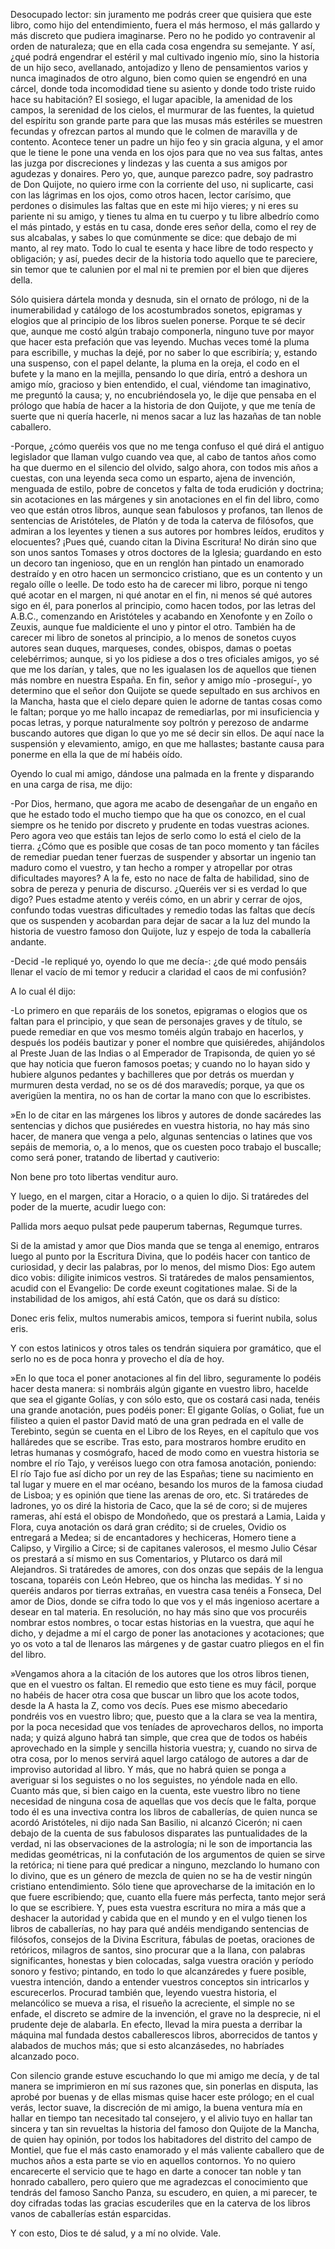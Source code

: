 
Desocupado lector: sin juramento me podrás creer que quisiera que este
libro, como hijo del entendimiento, fuera el más hermoso, el más gallardo y
más discreto que pudiera imaginarse. Pero no he podido yo contravenir al
orden de naturaleza; que en ella cada cosa engendra su semejante. Y así,
¿qué podrá engendrar el estéril y mal cultivado ingenio mío, sino la
historia de un hijo seco, avellanado, antojadizo y lleno de pensamientos
varios y nunca imaginados de otro alguno, bien como quien se engendró en
una cárcel, donde toda incomodidad tiene su asiento y donde todo triste
ruido hace su habitación? El sosiego, el lugar apacible, la amenidad de los
campos, la serenidad de los cielos, el murmurar de las fuentes, la quietud
del espíritu son grande parte para que las musas más estériles se muestren
fecundas y ofrezcan partos al mundo que le colmen de maravilla y de
contento. Acontece tener un padre un hijo feo y sin gracia alguna, y el
amor que le tiene le pone una venda en los ojos para que no vea sus faltas,
antes las juzga por discreciones y lindezas y las cuenta a sus amigos por
agudezas y donaires. Pero yo, que, aunque parezco padre, soy padrastro de
Don Quijote, no quiero irme con la corriente del uso, ni suplicarte, casi
con las lágrimas en los ojos, como otros hacen, lector carísimo, que
perdones o disimules las faltas que en este mi hijo vieres; y ni eres su
pariente ni su amigo, y tienes tu alma en tu cuerpo y tu libre albedrío
como el más pintado, y estás en tu casa, donde eres señor della, como el
rey de sus alcabalas, y sabes lo que comúnmente se dice: que debajo de mi
manto, al rey mato. Todo lo cual te esenta y hace libre de todo respecto y
obligación; y así, puedes decir de la historia todo aquello que te
pareciere, sin temor que te calunien por el mal ni te premien por el bien
que dijeres della.

Sólo quisiera dártela monda y desnuda, sin el ornato de prólogo, ni de la
inumerabilidad y catálogo de los acostumbrados sonetos, epigramas y elogios
que al principio de los libros suelen ponerse. Porque te sé decir que,
aunque me costó algún trabajo componerla, ninguno tuve por mayor que hacer
esta prefación que vas leyendo. Muchas veces tomé la pluma para escribille,
y muchas la dejé, por no saber lo que escribiría; y, estando una suspenso,
con el papel delante, la pluma en la oreja, el codo en el bufete y la mano
en la mejilla, pensando lo que diría, entró a deshora un amigo mío,
gracioso y bien entendido, el cual, viéndome tan imaginativo, me preguntó
la causa; y, no encubriéndosela yo, le dije que pensaba en el prólogo que
había de hacer a la historia de don Quijote, y que me tenía de suerte que
ni quería hacerle, ni menos sacar a luz las hazañas de tan noble caballero.

-Porque, ¿cómo queréis vos que no me tenga confuso el qué dirá el antiguo
legislador que llaman vulgo cuando vea que, al cabo de tantos años como ha
que duermo en el silencio del olvido, salgo ahora, con todos mis años a
cuestas, con una leyenda seca como un esparto, ajena de invención, menguada
de estilo, pobre de concetos y falta de toda erudición y doctrina; sin
acotaciones en las márgenes y sin anotaciones en el fin del libro, como veo
que están otros libros, aunque sean fabulosos y profanos, tan llenos de
sentencias de Aristóteles, de Platón y de toda la caterva de filósofos, que
admiran a los leyentes y tienen a sus autores por hombres leídos, eruditos
y elocuentes? ¡Pues qué, cuando citan la Divina Escritura! No dirán sino
que son unos santos Tomases y otros doctores de la Iglesia; guardando en
esto un decoro tan ingenioso, que en un renglón han pintado un enamorado
destraído y en otro hacen un sermoncico cristiano, que es un contento y un
regalo oílle o leelle. De todo esto ha de carecer mi libro, porque ni tengo
qué acotar en el margen, ni qué anotar en el fin, ni menos sé qué autores
sigo en él, para ponerlos al principio, como hacen todos, por las letras
del A.B.C., comenzando en Aristóteles y acabando en Xenofonte y en Zoílo o
Zeuxis, aunque fue maldiciente el uno y pintor el otro. También ha de
carecer mi libro de sonetos al principio, a lo menos de sonetos cuyos
autores sean duques, marqueses, condes, obispos, damas o poetas
celebérrimos; aunque, si yo los pidiese a dos o tres oficiales amigos, yo
sé que me los darían, y tales, que no les igualasen los de aquellos que
tienen más nombre en nuestra España. En fin, señor y amigo mío -proseguí-,
yo determino que el señor don Quijote se quede sepultado en sus archivos en
la Mancha, hasta que el cielo depare quien le adorne de tantas cosas como
le faltan; porque yo me hallo incapaz de remediarlas, por mi insuficiencia
y pocas letras, y porque naturalmente soy poltrón y perezoso de andarme
buscando autores que digan lo que yo me sé decir sin ellos. De aquí nace la
suspensión y elevamiento, amigo, en que me hallastes; bastante causa para
ponerme en ella la que de mí habéis oído.

Oyendo lo cual mi amigo, dándose una palmada en la frente y disparando en
una carga de risa, me dijo:

-Por Dios, hermano, que agora me acabo de desengañar de un engaño en que he
estado todo el mucho tiempo que ha que os conozco, en el cual siempre os he
tenido por discreto y prudente en todas vuestras aciones. Pero agora veo
que estáis tan lejos de serlo como lo está el cielo de la tierra. ¿Cómo que
es posible que cosas de tan poco momento y tan fáciles de remediar puedan
tener fuerzas de suspender y absortar un ingenio tan maduro como el
vuestro, y tan hecho a romper y atropellar por otras dificultades mayores?
A la fe, esto no nace de falta de habilidad, sino de sobra de pereza y
penuria de discurso. ¿Queréis ver si es verdad lo que digo? Pues estadme
atento y veréis cómo, en un abrir y cerrar de ojos, confundo todas vuestras
dificultades y remedio todas las faltas que decís que os suspenden y
acobardan para dejar de sacar a la luz del mundo la historia de vuestro
famoso don Quijote, luz y espejo de toda la caballería andante.

-Decid -le repliqué yo, oyendo lo que me decía-: ¿de qué modo pensáis
llenar el vacío de mi temor y reducir a claridad el caos de mi confusión?

A lo cual él dijo:

-Lo primero en que reparáis de los sonetos, epigramas o elogios que os
faltan para el principio, y que sean de personajes graves y de título, se
puede remediar en que vos mesmo toméis algún trabajo en hacerlos, y después
los podéis bautizar y poner el nombre que quisiéredes, ahijándolos al
Preste Juan de las Indias o al Emperador de Trapisonda, de quien yo sé que
hay noticia que fueron famosos poetas; y cuando no lo hayan sido y hubiere
algunos pedantes y bachilleres que por detrás os muerdan y murmuren desta
verdad, no se os dé dos maravedís; porque, ya que os averigüen la mentira,
no os han de cortar la mano con que lo escribistes.

»En lo de citar en las márgenes los libros y autores de donde sacáredes las
sentencias y dichos que pusiéredes en vuestra historia, no hay más sino
hacer, de manera que venga a pelo, algunas sentencias o latines que vos
sepáis de memoria, o, a lo menos, que os cuesten poco trabajo el buscalle;
como será poner, tratando de libertad y cautiverio:

   Non bene pro toto libertas venditur auro.

Y luego, en el margen, citar a Horacio, o a quien lo dijo. Si tratáredes
del poder de la muerte, acudir luego con:

   Pallida mors aequo pulsat pede pauperum tabernas,
   Regumque turres.

Si de la amistad y amor que Dios manda que se tenga al enemigo, entraros
luego al punto por la Escritura Divina, que lo podéis hacer con tantico de
curiosidad, y decir las palabras, por lo menos, del mismo Dios: Ego autem
dico vobis: diligite inimicos vestros. Si tratáredes de malos pensamientos,
acudid con el Evangelio: De corde exeunt cogitationes malae. Si de la
instabilidad de los amigos, ahí está Catón, que os dará su dístico:

   Donec eris felix, multos numerabis amicos,
   tempora si fuerint nubila, solus eris.

Y con estos latinicos y otros tales os tendrán siquiera por gramático, que
el serlo no es de poca honra y provecho el día de hoy.

»En lo que toca el poner anotaciones al fin del libro, seguramente lo
podéis hacer desta manera: si nombráis algún gigante en vuestro libro,
hacelde que sea el gigante Golías, y con sólo esto, que os costará casi
nada, tenéis una grande anotación, pues podéis poner: El gigante Golías, o
Goliat, fue un filisteo a quien el pastor David mató de una gran pedrada en
el valle de Terebinto, según se cuenta en el Libro de los Reyes, en el
capítulo que vos halláredes que se escribe. Tras esto, para mostraros
hombre erudito en letras humanas y cosmógrafo, haced de modo como en
vuestra historia se nombre el río Tajo, y veréisos luego con otra famosa
anotación, poniendo: El río Tajo fue así dicho por un rey de las Españas;
tiene su nacimiento en tal lugar y muere en el mar océano, besando los
muros de la famosa ciudad de Lisboa; y es opinión que tiene las arenas de
oro, etc. Si tratáredes de ladrones, yo os diré la historia de Caco, que la
sé de coro; si de mujeres rameras, ahí está el obispo de Mondoñedo, que os
prestará a Lamia, Laida y Flora, cuya anotación os dará gran crédito; si de
crueles, Ovidio os entregará a Medea; si de encantadores y hechiceras,
Homero tiene a Calipso, y Virgilio a Circe; si de capitanes valerosos, el
mesmo Julio César os prestará a sí mismo en sus Comentarios, y Plutarco os
dará mil Alejandros. Si tratáredes de amores, con dos onzas que sepáis de
la lengua toscana, toparéis con León Hebreo, que os hincha las medidas. Y
si no queréis andaros por tierras extrañas, en vuestra casa tenéis a
Fonseca, Del amor de Dios, donde se cifra todo lo que vos y el más
ingenioso acertare a desear en tal materia. En resolución, no hay más sino
que vos procuréis nombrar estos nombres, o tocar estas historias en la
vuestra, que aquí he dicho, y dejadme a mí el cargo de poner las
anotaciones y acotaciones; que yo os voto a tal de llenaros las márgenes y
de gastar cuatro pliegos en el fin del libro.

»Vengamos ahora a la citación de los autores que los otros libros tienen,
que en el vuestro os faltan. El remedio que esto tiene es muy fácil, porque
no habéis de hacer otra cosa que buscar un libro que los acote todos, desde
la A hasta la Z, como vos decís. Pues ese mismo abecedario pondréis vos en
vuestro libro; que, puesto que a la clara se vea la mentira, por la poca
necesidad que vos teníades de aprovecharos dellos, no importa nada; y quizá
alguno habrá tan simple, que crea que de todos os habéis aprovechado en la
simple y sencilla historia vuestra; y, cuando no sirva de otra cosa, por lo
menos servirá aquel largo catálogo de autores a dar de improviso autoridad
al libro. Y más, que no habrá quien se ponga a averiguar si los seguistes o
no los seguistes, no yéndole nada en ello. Cuanto más que, si bien caigo en
la cuenta, este vuestro libro no tiene necesidad de ninguna cosa de
aquellas que vos decís que le falta, porque todo él es una invectiva contra
los libros de caballerías, de quien nunca se acordó Aristóteles, ni dijo
nada San Basilio, ni alcanzó Cicerón; ni caen debajo de la cuenta de sus
fabulosos disparates las puntualidades de la verdad, ni las observaciones
de la astrología; ni le son de importancia las medidas geométricas, ni la
confutación de los argumentos de quien se sirve la retórica; ni tiene para
qué predicar a ninguno, mezclando lo humano con lo divino, que es un género
de mezcla de quien no se ha de vestir ningún cristiano entendimiento. Sólo
tiene que aprovecharse de la imitación en lo que fuere escribiendo; que,
cuanto ella fuere más perfecta, tanto mejor será lo que se escribiere. Y,
pues esta vuestra escritura no mira a más que a deshacer la autoridad y
cabida que en el mundo y en el vulgo tienen los libros de caballerías, no
hay para qué andéis mendigando sentencias de filósofos, consejos de la
Divina Escritura, fábulas de poetas, oraciones de retóricos, milagros de
santos, sino procurar que a la llana, con palabras significantes, honestas
y bien colocadas, salga vuestra oración y período sonoro y festivo;
pintando, en todo lo que alcanzáredes y fuere posible, vuestra intención,
dando a entender vuestros conceptos sin intricarlos y escurecerlos.
Procurad también que, leyendo vuestra historia, el melancólico se mueva a
risa, el risueño la acreciente, el simple no se enfade, el discreto se
admire de la invención, el grave no la desprecie, ni el prudente deje de
alabarla. En efecto, llevad la mira puesta a derribar la máquina mal
fundada destos caballerescos libros, aborrecidos de tantos y alabados de
muchos más; que si esto alcanzásedes, no habríades alcanzado poco.

Con silencio grande estuve escuchando lo que mi amigo me decía, y de tal
manera se imprimieron en mí sus razones que, sin ponerlas en disputa, las
aprobé por buenas y de ellas mismas quise hacer este prólogo; en el cual
verás, lector suave, la discreción de mi amigo, la buena ventura mía en
hallar en tiempo tan necesitado tal consejero, y el alivio tuyo en hallar
tan sincera y tan sin revueltas la historia del famoso don Quijote de la
Mancha, de quien hay opinión, por todos los habitadores del distrito del
campo de Montiel, que fue el más casto enamorado y el más valiente
caballero que de muchos años a esta parte se vio en aquellos contornos. Yo
no quiero encarecerte el servicio que te hago en darte a conocer tan noble
y tan honrado caballero, pero quiero que me agradezcas el conocimiento que
tendrás del famoso Sancho Panza, su escudero, en quien, a mi parecer, te
doy cifradas todas las gracias escuderiles que en la caterva de los libros
vanos de caballerías están esparcidas.

Y con esto, Dios te dé salud, y a mí no olvide. Vale.

